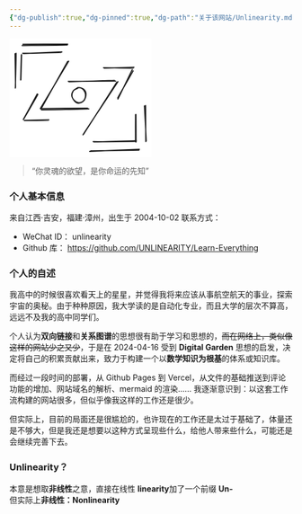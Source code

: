 ```yaml
---
{"dg-publish":true,"dg-pinned":true,"dg-path":"关于该网站/Unlinearity.md","permalink":"/关于该网站/Unlinearity/","pinned":true,"dgPassFrontmatter":true,"noteIcon":"","created":"2024-04-19T20:22:30.740+08:00","updated":"2025-03-02T15:45:44.542+08:00"}
---
```



<svg version="1.1" xmlns="http://www.w3.org/2000/svg" viewBox="0 0 253.46575251590417 211.00582819541287" width="253.46575251590417" height="211.00582819541287">  <!-- svg-source:excalidraw -->    <defs>    <style class="style-fonts">      @font-face {        font-family: "Virgil";        src: url("https://excalidraw.com/Virgil.woff2");      }      @font-face {        font-family: "Cascadia";        src: url("https://excalidraw.com/Cascadia.woff2");      }      @font-face {        font-family: "Assistant";        src: url("https://excalidraw.com/Assistant-Regular.woff2");      }    </style>      </defs>  <rect x="0" y="0" width="253.46575251590417" height="211.00582819541287" fill="#ffffff"></rect><g stroke-linecap="round"><g transform="translate(104.29556550924676 39.560142159011264) rotate(0 -24.185320869293953 42.43836030560819)"><path d="M-0.63 1.18 C-8.66 15.44, -40.26 72, -48.11 86.06 M1.24 0.76 C-6.93 14.67, -40.69 70.76, -48.93 84.55" stroke="#1e1e1e" stroke-width="2" fill="none"></path></g></g><mask></mask><g stroke-linecap="round"><g transform="translate(55.468608312793855 125.34952376608011) rotate(0 42.21017249655323 -0.4563304979262277)"><path d="M-0.37 -0.69 C13.55 -0.84, 69.58 -1.52, 83.61 -1.43 M1.64 1.56 C15.93 1.61, 72.39 0.44, 85.9 -0.16" stroke="#1e1e1e" stroke-width="2" fill="none"></path></g></g><mask></mask><g stroke-linecap="round"><g transform="translate(106.12082734070673 76.0662811918847) rotate(0 40.841226122958254 -0.4563455379874597)"><path d="M0.04 0.84 C13.65 0.75, 66.96 -1.14, 80.76 -1.59 M-1.41 0.23 C12.66 0.38, 68.98 -0.2, 82.99 -0.4" stroke="#1e1e1e" stroke-width="2" fill="none"></path></g></g><mask></mask><g stroke-linecap="round"><g transform="translate(191.45398373027797 77.43522756547966) rotate(0 -29.433129115476174 46.7734774758155)"><path d="M-0.25 0.22 C-10.29 15.8, -49.42 77.46, -59.35 92.86 M1.82 -0.7 C-8.49 15.06, -50.68 78.34, -60.55 94.03" stroke="#1e1e1e" stroke-width="2" fill="none"></path></g></g><mask></mask><g stroke-linecap="round"><g transform="translate(49.99270249792408 99.33891098520373) rotate(0 -12.320818163579471 22.36001391765028)"><path d="M0.59 0.31 C-3.38 7.75, -20.1 36.4, -24.41 43.74 M-0.56 -0.58 C-4.62 7.06, -20.94 37.08, -25.24 44.76" stroke="#1e1e1e" stroke-width="2" fill="none"></path></g></g><mask></mask><g stroke-linecap="round"><g transform="translate(26.263697086495114 145.88423073208673) rotate(0 21.67552569079156 -0.2281577289324943)"><path d="M0.49 0.22 C7.62 0.23, 35.76 -0.19, 42.95 -0.28 M0.08 -0.14 C7.36 -0.28, 36.75 -0.97, 43.98 -1.16" stroke="#1e1e1e" stroke-width="2" fill="none"></path></g></g><mask></mask><g stroke-linecap="round"><g transform="translate(169.09398485268895 52.3372607403945) rotate(0 26.466958318863846 -0.22816524896311563)"><path d="M-0.08 0.52 C8.57 0.29, 43.93 -0.9, 52.59 -1.01 M-1.57 -0.26 C6.82 -0.36, 42.16 0.58, 51.46 0.24" stroke="#1e1e1e" stroke-width="2" fill="none"></path></g></g><mask></mask><g stroke-linecap="round"><g transform="translate(219.74632420109168 55.987874643681835) rotate(0 -13.917982426351884 25.7824550519439)"><path d="M-1.11 -0.63 C-5.61 8.09, -22.03 43.28, -26.65 51.79 M0.5 1.65 C-4.07 10.04, -22.48 41.53, -26.97 49.79" stroke="#1e1e1e" stroke-width="2" fill="none"></path></g></g><mask></mask><g stroke-linecap="round"><g transform="translate(21.243986409000456 29.064645987136714) rotate(0 -0.4563154578649886 22.131841148656548)"><path d="M0.36 -0.52 C0.24 6.76, -0.73 36.73, -0.87 44.16 M-0.12 0.4 C-0.3 8, -1.19 37.44, -1.29 44.8" stroke="#1e1e1e" stroke-width="2" fill="none"></path></g></g><mask></mask><g stroke-linecap="round"><g transform="translate(25.350945850275252 25.870302421530653) rotate(0 34.224531663426 -0.45633049792623126)"><path d="M-0.19 0.98 C11.08 0.44, 56.53 -1.52, 67.99 -2.03 M-1.76 0.45 C9.29 0.52, 55.19 -0.77, 66.79 -1.08" stroke="#1e1e1e" stroke-width="2" fill="none"></path></g></g><mask></mask><g stroke-linecap="round"><g transform="translate(149.4719388825348 183.3030307608126) rotate(0 38.33143094445586 -0.22815772893249586)"><path d="M0.71 0.88 C13.49 0.88, 63.59 -0.94, 76.24 -1.19 M-0.38 0.3 C12.24 0.55, 62.37 -0.09, 75.06 -0.03" stroke="#1e1e1e" stroke-width="2" fill="none"></path></g></g><mask></mask><g stroke-linecap="round"><g transform="translate(224.7657942376066 134.93241910234718) rotate(0 0 24.641636327158945)"><path d="M-0.35 0.55 C-0.44 8.66, -0.51 40.69, -0.38 48.79 M0.48 0.35 C0.55 8.51, 0.69 41.01, 0.66 49.24" stroke="#1e1e1e" stroke-width="2" fill="none"></path></g></g><mask></mask><g stroke-linecap="round" transform="translate(111.5967331555765 87.47440827948924) rotate(0 12.320818163579473 13.689802137327533)"><path d="M9.59 0.28 C11.99 -0.58, 15.81 0.29, 18.22 1.52 C20.63 2.76, 23.11 5.07, 24.06 7.69 C25.01 10.31, 24.73 14.41, 23.93 17.24 C23.12 20.07, 21.4 22.92, 19.21 24.67 C17.03 26.42, 13.37 27.97, 10.81 27.74 C8.25 27.51, 5.7 25.43, 3.84 23.31 C1.98 21.19, -0.03 17.98, -0.33 15.04 C-0.62 12.09, 0.39 8.13, 2.08 5.64 C3.77 3.16, 8.47 0.96, 9.8 0.11 C11.13 -0.73, 10 0.37, 10.04 0.57 M9.36 0.69 C11.67 -0.27, 15.21 0.12, 17.48 1.4 C19.74 2.67, 21.92 5.8, 22.95 8.36 C23.98 10.93, 24.24 14.12, 23.66 16.78 C23.08 19.44, 21.56 22.63, 19.48 24.31 C17.41 26, 13.75 27.1, 11.2 26.9 C8.64 26.69, 6.14 25.18, 4.16 23.08 C2.18 20.98, -0.37 17.29, -0.67 14.29 C-0.96 11.29, 0.65 7.29, 2.38 5.09 C4.1 2.89, 8.44 1.95, 9.68 1.09 C10.93 0.23, 9.78 -0.23, 9.86 -0.07" stroke="#1e1e1e" stroke-width="2" fill="none"></path></g><g stroke-linecap="round"><g transform="translate(10.748610557615763 26.326647959518112) rotate(0 -0.4563154578649886 30.573880159985563)"><path d="M-0.75 0.62 C-0.57 10.85, 0.07 50.54, 0.17 60.72 M1.06 -0.1 C1.25 10.36, 0.05 52.07, -0.22 62.03" stroke="#1e1e1e" stroke-width="2" fill="none"></path></g></g><mask></mask><g stroke-linecap="round"><g transform="translate(23.982059636925214 11.267876888503736) rotate(0 39.700437478295775 -0.6844957468893398)"><path d="M0.02 -0.94 C13.24 -1.24, 66.37 -1.3, 79.73 -1.25 M-1.43 1.18 C11.63 1.05, 65.42 0.98, 78.96 0.35" stroke="#1e1e1e" stroke-width="2" fill="none"></path></g></g><mask></mask><g stroke-linecap="round"><g transform="translate(143.08334199169008 201.09978481938433) rotate(0 43.80736683944811 -2.053464680576166)"><path d="M-0.38 -0.09 C14.26 -0.88, 73.49 -3.22, 88.23 -3.93 M1.62 -1.19 C16.13 -1.82, 73.29 -1.97, 87.61 -2.31" stroke="#1e1e1e" stroke-width="2" fill="none"></path></g></g><mask></mask><g stroke-linecap="round"><g transform="translate(240.73725638459587 119.41727241322288) rotate(0 1.1408187247849497 31.942879173794864)"><path d="M-0.41 0.63 C0.1 10.98, 2.42 52.44, 2.73 63 M1.57 -0.08 C1.99 10.31, 1.63 53.16, 2.02 64.07" stroke="#1e1e1e" stroke-width="2" fill="none"></path></g></g><mask></mask></svg>

>“你灵魂的欲望，是你命运的先知”
### 个人基本信息
来自江西·吉安，福建·漳州，出生于 2004-10-02
联系方式：
- WeChat ID：  unlinearity
- Github 库： https://github.com/UNLINEARITY/Learn-Everything
### 个人的自述
我高中的时候很喜欢看天上的星星，并觉得我将来应该从事航空航天的事业，探索宇宙的奥秘。由于种种原因，我大学读的是自动化专业，而且大学的层次不算高，远远不及我的高中同学们。

个人认为**双向链接**和**关系图谱**的思想很有助于学习和思想的，~~而在网络上，类似像这样的网站少之又少~~，于是在 2024-04-16 受到 **Digital Garden** 思想的启发，决定将自己的积累贡献出来，致力于构建一个以**数学知识为根基**的体系或知识库。

而经过一段时间的部署，从 Github Pages 到 Vercel，从文件的基础推送到评论功能的增加、网站域名的解析、mermaid 的渲染...... 我逐渐意识到：以这套工作流构建的网站很多，但似乎像我这样的工作还是很少。

但实际上，目前的局面还是很尴尬的，也许现在的工作还是太过于基础了，体量还是不够大，但是我还是想要以这种方式呈现些什么，给他人带来些什么，可能还是会继续完善下去。

### Unlinearity？
本意是想取**非线性**之意，直接在线性 **linearity**加了一个前缀 **Un-**  
但实际上**非线性：Nonlinearity**  

